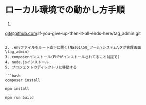 # ローカル環境での動かし方手順



1. ```bash
git@github.com:If-you-give-up-then-it-all-ends-here/tag_admin.git
```

2. .envファイルをルート直下に置く(Nas01\50_ツール\システム\タグ管理画面\tag_admin)
3. composerインストール(PHPがインストールされてること前提で)
4. node.jsインストール
5. プロジェクトのディレクトリに移動する

```bash
composer install
```

```bash
npm install
```

```bash
npm run build
```